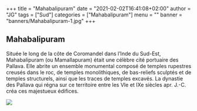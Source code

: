 +++
title = "Mahabalipuram"
date = "2021-02-02T16:41:08+02:00"
author = "JG"
tags = ["Sud"]
categories = ["Mahabalipuram"]
menu = ""
banner = "banners/Mahabalipuram-1.jpg"
+++

 
## Mahabalipuram

Située le long de la côte de Coromandel dans l’Inde du Sud-Est, Mahabalipuram (ou Mamallapuram) était une célèbre cité portuaire des Pallava. Elle abrite un ensemble monumental composé de temples rupestres creusés dans le roc, de temples monolithiques, de bas-reliefs sculptés et de temples structurels, ainsi que les traces de temples excavés. La dynastie des Pallava qui régna sur ce territoire entre les VIe et IXe siècles apr. J.-C. créa ces majestueux édifices.

![  ](/banners/Mahabalipuram-2.jpg "")
